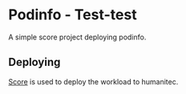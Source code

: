 # Podinfo - Test-test

A simple score project deploying podinfo.

## Deploying

[Score](https://score.dev/) is used to deploy the workload to humanitec.
